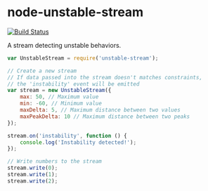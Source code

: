 # node-unstable-stream

[![Build Status](https://travis-ci.org/emersion/node-unstable-stream.svg?branch=master)](https://travis-ci.org/emersion/node-unstable-stream)

A stream detecting unstable behaviors.

```js
var UnstableStream = require('unstable-stream');

// Create a new stream
// If data passed into the stream doesn't matches constraints,
// the 'instability' event will be emitted
var stream = new UnstableStream({
	max: 50, // Maximum value
	min: -60, // Minimum value
	maxDelta: 5, // Maximum distance between two values
	maxPeakDelta: 10 // Maximum distance between two peaks
});

stream.on('instability', function () {
	console.log('Instability detected!');
});

// Write numbers to the stream
stream.write(0);
stream.write(1);
stream.write(2);
```

